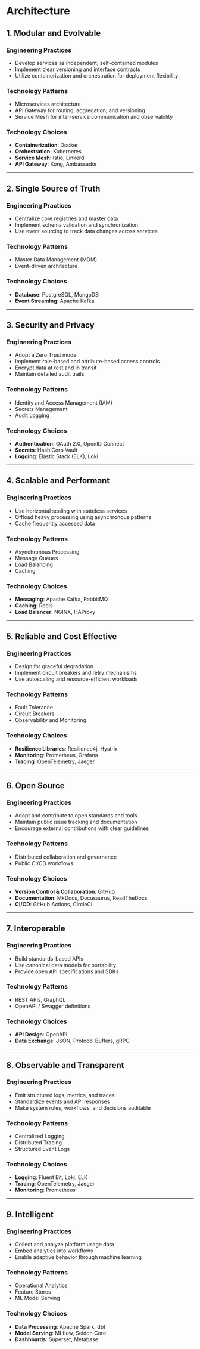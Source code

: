 # Architecture

## 1. Modular and Evolvable

### Engineering Practices
- Develop services as independent, self-contained modules
- Implement clear versioning and interface contracts
- Utilize containerization and orchestration for deployment flexibility

### Technology Patterns
- Microservices architecture
- API Gateway for routing, aggregation, and versioning
- Service Mesh for inter-service communication and observability

### Technology Choices
- **Containerization**: Docker
- **Orchestration**: Kubernetes
- **Service Mesh**: Istio, Linkerd
- **API Gateway**: Kong, Ambassador

---

## 2. Single Source of Truth

### Engineering Practices
- Centralize core registries and master data
- Implement schema validation and synchronization
- Use event sourcing to track data changes across services

### Technology Patterns
- Master Data Management (MDM)
- Event-driven architecture

### Technology Choices
- **Database**: PostgreSQL, MongoDB
- **Event Streaming**: Apache Kafka

---

## 3. Security and Privacy

### Engineering Practices
- Adopt a Zero Trust model
- Implement role-based and attribute-based access controls
- Encrypt data at rest and in transit
- Maintain detailed audit trails

### Technology Patterns
- Identity and Access Management (IAM)
- Secrets Management
- Audit Logging

### Technology Choices
- **Authentication**: OAuth 2.0, OpenID Connect
- **Secrets**: HashiCorp Vault
- **Logging**: Elastic Stack (ELK), Loki

---

## 4. Scalable and Performant

### Engineering Practices
- Use horizontal scaling with stateless services
- Offload heavy processing using asynchronous patterns
- Cache frequently accessed data

### Technology Patterns
- Asynchronous Processing
- Message Queues
- Load Balancing
- Caching

### Technology Choices
- **Messaging**: Apache Kafka, RabbitMQ
- **Caching**: Redis
- **Load Balancer**: NGINX, HAProxy

---

## 5. Reliable and Cost Effective

### Engineering Practices
- Design for graceful degradation
- Implement circuit breakers and retry mechanisms
- Use autoscaling and resource-efficient workloads

### Technology Patterns
- Fault Tolerance
- Circuit Breakers
- Observability and Monitoring

### Technology Choices
- **Resilience Libraries**: Resilience4j, Hystrix
- **Monitoring**: Prometheus, Grafana
- **Tracing**: OpenTelemetry, Jaeger

---

## 6. Open Source

### Engineering Practices
- Adopt and contribute to open standards and tools
- Maintain public issue tracking and documentation
- Encourage external contributions with clear guidelines

### Technology Patterns
- Distributed collaboration and governance
- Public CI/CD workflows

### Technology Choices
- **Version Control & Collaboration**: GitHub
- **Documentation**: MkDocs, Docusaurus, ReadTheDocs
- **CI/CD**: GitHub Actions, CircleCI

---

## 7. Interoperable

### Engineering Practices
- Build standards-based APIs
- Use canonical data models for portability
- Provide open API specifications and SDKs

### Technology Patterns
- REST APIs, GraphQL
- OpenAPI / Swagger definitions

### Technology Choices
- **API Design**: OpenAPI
- **Data Exchange**: JSON, Protocol Buffers, gRPC

---

## 8. Observable and Transparent

### Engineering Practices
- Emit structured logs, metrics, and traces
- Standardize events and API responses
- Make system rules, workflows, and decisions auditable

### Technology Patterns
- Centralized Logging
- Distributed Tracing
- Structured Event Logs

### Technology Choices
- **Logging**: Fluent Bit, Loki, ELK
- **Tracing**: OpenTelemetry, Jaeger
- **Monitoring**: Prometheus

---

## 9. Intelligent

### Engineering Practices
- Collect and analyze platform usage data
- Embed analytics into workflows
- Enable adaptive behavior through machine learning

### Technology Patterns
- Operational Analytics
- Feature Stores
- ML Model Serving

### Technology Choices
- **Data Processing**: Apache Spark, dbt
- **Model Serving**: MLflow, Seldon Core
- **Dashboards**: Superset, Metabase

